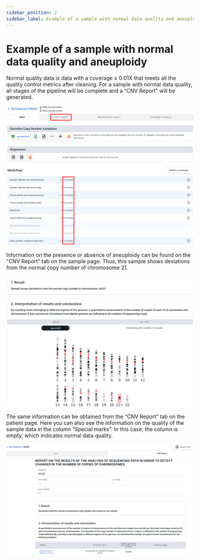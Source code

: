 ```yaml
---
sidebar_position: 2
sidebar_label: Example of a sample with normal data quality and aneuploidy
---
```


# Example of a sample with normal data quality and aneuploidy

Normal quality data is data with a coverage ≥ 0.01X that meets all the quality control metrics after cleaning. For a sample with normal data quality, all stages of the pipeline will be complete and a “CNV Report” will be generated.

![41](/img/eng/41-main-page-normal-data-quality.png)

Information on the presence or absence of aneuploidy can be found on the "CNV Report" tab on the sample page. Thus, this sample shows deviations from the normal copy number of chromosome 21.

![42](/img/eng/42-cnv-report-normal-data-quality-chr21.png)

The same information can be obtained from the “CNV Report” tab on the patient page. Here you can also see the information on the quality of the sample data in the column “Special marks”. In this case, the column is empty, which indicates normal data quality.

![43](/img/eng/43-patient-cnv-report-normal-data-quality-chr21.png)

